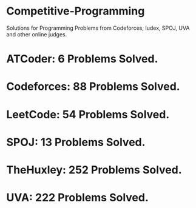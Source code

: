 # Competitive-Programming
Solutions for Programming Problems from Codeforces, Iudex, SPOJ, UVA and other online judges.

# ATCoder: 6 Problems Solved.
# Codeforces: 88 Problems Solved.
# LeetCode: 54 Problems Solved.
# SPOJ: 13 Problems Solved.
# TheHuxley: 252 Problems Solved.
# UVA: 222 Problems Solved.

